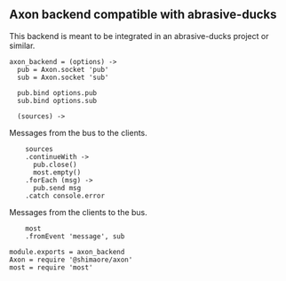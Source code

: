 Axon backend compatible with abrasive-ducks
-------------------------------------------

This backend is meant to be integrated in an abrasive-ducks project or similar.

    axon_backend = (options) ->
      pub = Axon.socket 'pub'
      sub = Axon.socket 'sub'

      pub.bind options.pub
      sub.bind options.sub

      (sources) ->

Messages from the bus to the clients.

        sources
        .continueWith ->
          pub.close()
          most.empty()
        .forEach (msg) ->
          pub.send msg
        .catch console.error

Messages from the clients to the bus.

        most
        .fromEvent 'message', sub

    module.exports = axon_backend
    Axon = require '@shimaore/axon'
    most = require 'most'
